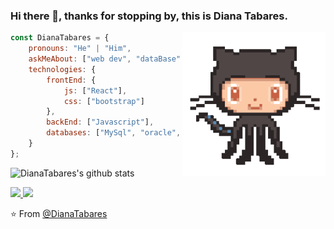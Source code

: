 ### Hi there 👋, thanks for stopping by, this is **Diana Tabares**.

<img align='right' src="https://raw.githubusercontent.com/iCharlesZ/FigureBed/master/img/octocat.gif" width="230">

```javascript
const DianaTabares = {
    pronouns: "He" | "Him",
    askMeAbout: ["web dev", "dataBase"],
    technologies: {
        frontEnd: {
            js: ["React"],
            css: ["bootstrap"]
        },
        backEnd: ["Javascript"],
        databases: ["MySql", "oracle", "postgres"],
    }
};
```

![DianaTabares's github stats](https://github-readme-stats.vercel.app/api?username=DianaTabares&hide=contribs,prs&count_private=true&show_icons=true)

<a href="https://github.com/DianaTabares">
  <img src="https://img.shields.io/github/followers/DianaTabares">
</a>
<a href="https://github.com/DianaTabares">
   <img src="https://komarev.com/ghpvc/?username=DianaTabares">
</a>


⭐️ From [@DianaTabares](https://github.com/DianaTabares)
<!--
**DianaTabares/DianaTabares** is a ✨ _special_ ✨ repository because its `README.md` (this file) appears on your GitHub profile.

Here are some ideas to get you started:

- 🔭 I’m currently working on ...
- 🌱 I’m currently learning ...
- 👯 I’m looking to collaborate on ...
- 🤔 I’m looking for help with ...
- 💬 Ask me about ...
- 📫 How to reach me: ...
- 😄 Pronouns: ...
- ⚡ Fun fact: ...
-->
